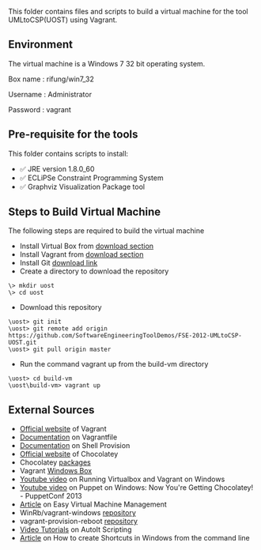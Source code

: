 This folder contains files and scripts to build a virtual machine for the tool UMLtoCSP(UOST) using Vagrant.
 
Environment
-----
The virtual machine is a Windows 7 32 bit operating system.

Box name : rifung/win7_32

Username : Administrator

Password : vagrant

Pre-requisite for the tools
-----
This folder contains scripts to install: 
* :white_check_mark: JRE version 1.8.0_60  
* :white_check_mark: ECLiPSe Constraint Programming System
* :white_check_mark: Graphviz Visualization Package tool

Steps to Build Virtual Machine
-----
The following steps are required to build the virtual machine
* Install Virtual Box from [download section](https://www.virtualbox.org/wiki/Downloads)
* Install Vagrant from [download section](https://www.vagrantup.com/)
* Install Git [download link](https://git-scm.com/downloads)
* Create a directory to download the repository
```
\> mkdir uost
\> cd uost
```
* Download this repository
```
\uost> git init
\uost> git remote add origin https://github.com/SoftwareEngineeringToolDemos/FSE-2012-UMLtoCSP-UOST.git
\uost> git pull origin master
```
* Run the command vagrant up from the build-vm directory
```
\uost> cd build-vm
\uost\build-vm> vagrant up
```

External Sources
------
* [Official website](https://www.vagrantup.com/) of Vagrant
* [Documentation](https://docs.vagrantup.com/v2/vagrantfile/index.html) on Vagrantfile 
* [Documentation](https://docs.vagrantup.com/v2/provisioning/shell.html) on Shell Provision
* [Official website](https://chocolatey.org/) of Chocolatey
* Chocolatey [packages](https://chocolatey.org/packages)
* Vagrant [Windows Box](https://atlas.hashicorp.com/rifung/boxes/win7_32)
* [Youtube video](https://www.youtube.com/watch?v=Jkf5g7L9dSE) on Running Virtualbox and Vagrant on Windows
* [Youtube video](https://www.youtube.com/watch?v=Im30wziOrBs) on Puppet on Windows: Now You're Getting Chocolatey! - PuppetConf 2013 
* [Article](http://digitaldrummerj.me//vagrant-overview/) on Easy Virtual Machine Management 
* WinRb/vagrant-windows [repository](https://github.com/WinRb/vagrant-windows)
* vagrant-provision-reboot [repository](https://github.com/exratione/vagrant-provision-reboot)
* [Video Tutorials](https://www.youtube.com/watch?v=uz3bnrUKhW8&index=1&list=PLNpExbvcyUkOJvgxtCPcKsuMTk9XwoWum) on AutoIt Scripting 
* [Article](http://www.giannistsakiris.com/2008/12/03/how-to-create-shortcuts-in-windows-from-the-command-line/) on How to create Shortcuts in Windows from the command line
